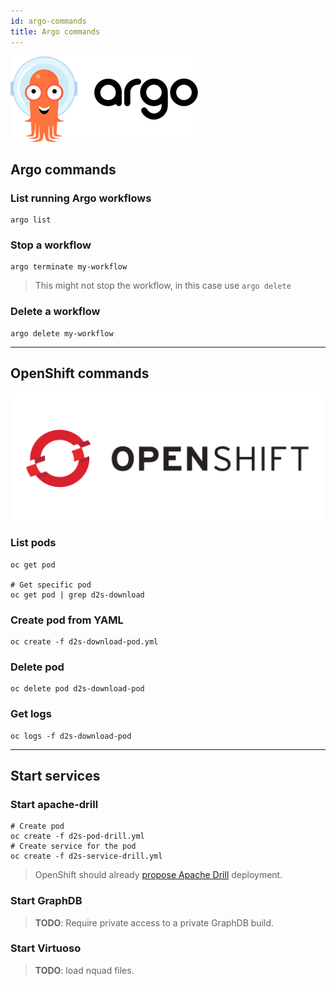 ```yaml
---
id: argo-commands
title: Argo commands
---
```


![Argo project](/img/argo-logo.png)



## Argo commands

### List running Argo workflows

```shell
argo list
```

### Stop a workflow

```shell
argo terminate my-workflow
```

> This might not stop the workflow, in this case use `argo delete`

### Delete a workflow

```shell
argo delete my-workflow
```

---

## OpenShift commands

![OpenShift](/img/openshift-logo.png)

### List pods

```shell
oc get pod

# Get specific pod
oc get pod | grep d2s-download
```

### Create pod from YAML

```shell
oc create -f d2s-download-pod.yml
```

### Delete pod

```shell
oc delete pod d2s-download-pod
```

### Get logs

```shell
oc logs -f d2s-download-pod
```

---

## Start services

### Start apache-drill

```shell
# Create pod
oc create -f d2s-pod-drill.yml
# Create service for the pod
oc create -f d2s-service-drill.yml
```

> OpenShift should already [propose Apache Drill](https://thenewstack.io/mapr-brings-apache-spark-and-apache-drill-to-kubernetes/) deployment.

### Start GraphDB

> **TODO**: Require private access to a private GraphDB build.

### Start Virtuoso

> **TODO**: load nquad files.